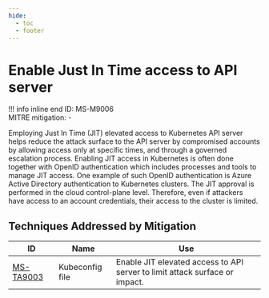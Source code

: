 ```yaml
---
hide:
  - toc
  - footer
---
```


# Enable Just In Time access to API server

!!! info inline end
    ID: MS-M9006<br>
    MITRE mitigation: -


Employing Just In Time (JIT) elevated access to Kubernetes API server helps reduce the attack surface to the API server by compromised accounts by allowing access only at specific times, and through a governed escalation  process. Enabling JIT access in Kubernetes is often done together with OpenID authentication which includes processes and tools to manage JIT access. One example of such OpenID authentication is Azure Active Directory authentication to Kubernetes clusters. The JIT approval is performed in the cloud control-plane level. Therefore, even if attackers have access to an account credentials, their access to the cluster is limited.


## Techniques Addressed by Mitigation

|ID|Name|Use|
|--|----------|-----------|
|[MS-TA9003](../techniques/Kubeconfig%20file.md)|Kubeconfig file|Enable JIT elevated access to API server to limit attack surface or impact.|